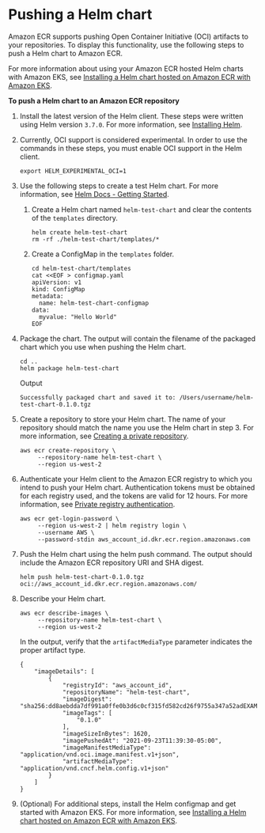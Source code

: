 # Pushing a Helm chart<a name="push-oci-artifact"></a>

Amazon ECR supports pushing Open Container Initiative \(OCI\) artifacts to your repositories\. To display this functionality, use the following steps to push a Helm chart to Amazon ECR\.

For more information about using your Amazon ECR hosted Helm charts with Amazon EKS, see [Installing a Helm chart hosted on Amazon ECR with Amazon EKS](ECR_on_EKS.md#using-helm-charts-eks)\.

**To push a Helm chart to an Amazon ECR repository**

1. Install the latest version of the Helm client\. These steps were written using Helm version `3.7.0`\. For more information, see [Installing Helm](https://helm.sh/docs/intro/install/)\.

1. Currently, OCI support is considered experimental\. In order to use the commands in these steps, you must enable OCI support in the Helm client\.

   ```
   export HELM_EXPERIMENTAL_OCI=1
   ```

1. Use the following steps to create a test Helm chart\. For more information, see [Helm Docs \- Getting Started](https://helm.sh/docs/chart_template_guide/getting_started/)\.

   1. Create a Helm chart named `helm-test-chart` and clear the contents of the `templates` directory\.

      ```
      helm create helm-test-chart
      rm -rf ./helm-test-chart/templates/*
      ```

   1. Create a ConfigMap in the `templates` folder\.

      ```
      cd helm-test-chart/templates
      cat <<EOF > configmap.yaml
      apiVersion: v1
      kind: ConfigMap
      metadata:
        name: helm-test-chart-configmap
      data:
        myvalue: "Hello World"
      EOF
      ```

1. Package the chart\. The output will contain the filename of the packaged chart which you use when pushing the Helm chart\.

   ```
   cd ..
   helm package helm-test-chart
   ```

   Output

   ```
   Successfully packaged chart and saved it to: /Users/username/helm-test-chart-0.1.0.tgz
   ```

1. Create a repository to store your Helm chart\. The name of your repository should match the name you use the Helm chart in step 3\. For more information, see [Creating a private repository](repository-create.md)\.

   ```
   aws ecr create-repository \
        --repository-name helm-test-chart \
        --region us-west-2
   ```

1. Authenticate your Helm client to the Amazon ECR registry to which you intend to push your Helm chart\. Authentication tokens must be obtained for each registry used, and the tokens are valid for 12 hours\. For more information, see [Private registry authentication](registry_auth.md)\.

   ```
   aws ecr get-login-password \
        --region us-west-2 | helm registry login \
        --username AWS \
        --password-stdin aws_account_id.dkr.ecr.region.amazonaws.com
   ```

1. Push the Helm chart using the helm push command\. The output should include the Amazon ECR repository URI and SHA digest\.

   ```
   helm push helm-test-chart-0.1.0.tgz oci://aws_account_id.dkr.ecr.region.amazonaws.com/
   ```

1. Describe your Helm chart\.

   ```
   aws ecr describe-images \
        --repository-name helm-test-chart \
        --region us-west-2
   ```

   In the output, verify that the `artifactMediaType` parameter indicates the proper artifact type\.

   ```
   {
       "imageDetails": [
           {
               "registryId": "aws_account_id",
               "repositoryName": "helm-test-chart",
               "imageDigest": "sha256:dd8aebdda7df991a0ffe0b3d6c0cf315fd582cd26f9755a347a52adEXAMPLE",
               "imageTags": [
                   "0.1.0"
               ],
               "imageSizeInBytes": 1620,
               "imagePushedAt": "2021-09-23T11:39:30-05:00",
               "imageManifestMediaType": "application/vnd.oci.image.manifest.v1+json",
               "artifactMediaType": "application/vnd.cncf.helm.config.v1+json"
           }
       ]
   }
   ```

1. \(Optional\) For additional steps, install the Helm configmap and get started with Amazon EKS\. For more information, see [Installing a Helm chart hosted on Amazon ECR with Amazon EKS](ECR_on_EKS.md#using-helm-charts-eks)\.